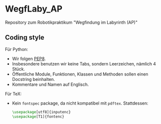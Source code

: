 WegfLaby_AP
===========

Repository zum Robotikpraktikum "Wegfindung im Labyrinth (AP)"

Coding style
----------

Für Python:

* Wir folgen [PEP8](http://legacy.python.org/dev/peps/pep-0008/).
* Insbesondere benutzen wir keine Tabs, sondern Leerzeichen, nämlich 4 Stück.
* Öffentliche Module, Funktionen, Klassen und Methoden sollen einen Docstring beinhalten.
* Kommentare und Namen auf Englisch.

Für TeX:

* Kein `fontspec` package, da nicht kompatibel mit `pdftex`. Stattdessen:
  ```tex
  \usepackage[utf8]{inputenc} 
  \usepackage[T1]{fontenc}
  ```